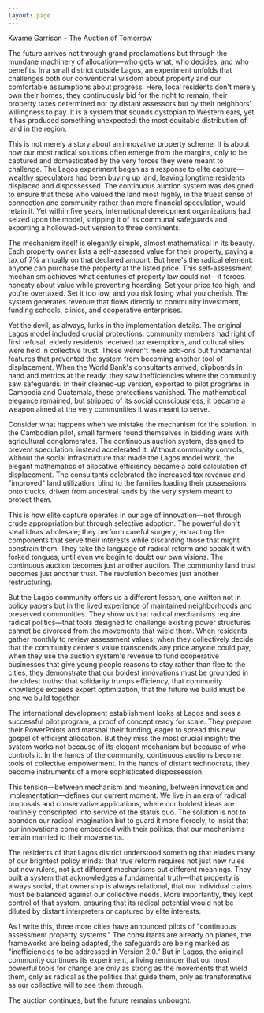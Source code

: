 ```yaml
---
layout: page
---
```

Kwame Garrison - The Auction of Tomorrow

The future arrives not through grand proclamations but through the mundane machinery of allocation—who gets what, who decides, and who benefits. In a small district outside Lagos, an experiment unfolds that challenges both our conventional wisdom about property and our comfortable assumptions about progress. Here, local residents don't merely own their homes; they continuously bid for the right to remain, their property taxes determined not by distant assessors but by their neighbors' willingness to pay. It is a system that sounds dystopian to Western ears, yet it has produced something unexpected: the most equitable distribution of land in the region.

This is not merely a story about an innovative property scheme. It is about how our most radical solutions often emerge from the margins, only to be captured and domesticated by the very forces they were meant to challenge. The Lagos experiment began as a response to elite capture—wealthy speculators had been buying up land, leaving longtime residents displaced and dispossessed. The continuous auction system was designed to ensure that those who valued the land most highly, in the truest sense of connection and community rather than mere financial speculation, would retain it. Yet within five years, international development organizations had seized upon the model, stripping it of its communal safeguards and exporting a hollowed-out version to three continents.

The mechanism itself is elegantly simple, almost mathematical in its beauty. Each property owner lists a self-assessed value for their property, paying a tax of 7% annually on that declared amount. But here's the radical element: anyone can purchase the property at the listed price. This self-assessment mechanism achieves what centuries of property law could not—it forces honesty about value while preventing hoarding. Set your price too high, and you're overtaxed. Set it too low, and you risk losing what you cherish. The system generates revenue that flows directly to community investment, funding schools, clinics, and cooperative enterprises.

Yet the devil, as always, lurks in the implementation details. The original Lagos model included crucial protections: community members had right of first refusal, elderly residents received tax exemptions, and cultural sites were held in collective trust. These weren't mere add-ons but fundamental features that prevented the system from becoming another tool of displacement. When the World Bank's consultants arrived, clipboards in hand and metrics at the ready, they saw inefficiencies where the community saw safeguards. In their cleaned-up version, exported to pilot programs in Cambodia and Guatemala, these protections vanished. The mathematical elegance remained, but stripped of its social consciousness, it became a weapon aimed at the very communities it was meant to serve.

Consider what happens when we mistake the mechanism for the solution. In the Cambodian pilot, small farmers found themselves in bidding wars with agricultural conglomerates. The continuous auction system, designed to prevent speculation, instead accelerated it. Without community controls, without the social infrastructure that made the Lagos model work, the elegant mathematics of allocative efficiency became a cold calculation of displacement. The consultants celebrated the increased tax revenue and "improved" land utilization, blind to the families loading their possessions onto trucks, driven from ancestral lands by the very system meant to protect them.

This is how elite capture operates in our age of innovation—not through crude appropriation but through selective adoption. The powerful don't steal ideas wholesale; they perform careful surgery, extracting the components that serve their interests while discarding those that might constrain them. They take the language of radical reform and speak it with forked tongues, until even we begin to doubt our own visions. The continuous auction becomes just another auction. The community land trust becomes just another trust. The revolution becomes just another restructuring.

But the Lagos community offers us a different lesson, one written not in policy papers but in the lived experience of maintained neighborhoods and preserved communities. They show us that radical mechanisms require radical politics—that tools designed to challenge existing power structures cannot be divorced from the movements that wield them. When residents gather monthly to review assessment values, when they collectively decide that the community center's value transcends any price anyone could pay, when they use the auction system's revenue to fund cooperative businesses that give young people reasons to stay rather than flee to the cities, they demonstrate that our boldest innovations must be grounded in the oldest truths: that solidarity trumps efficiency, that community knowledge exceeds expert optimization, that the future we build must be one we build together.

The international development establishment looks at Lagos and sees a successful pilot program, a proof of concept ready for scale. They prepare their PowerPoints and marshal their funding, eager to spread this new gospel of efficient allocation. But they miss the most crucial insight: the system works not because of its elegant mechanism but because of who controls it. In the hands of the community, continuous auctions become tools of collective empowerment. In the hands of distant technocrats, they become instruments of a more sophisticated dispossession.

This tension—between mechanism and meaning, between innovation and implementation—defines our current moment. We live in an era of radical proposals and conservative applications, where our boldest ideas are routinely conscripted into service of the status quo. The solution is not to abandon our radical imagination but to guard it more fiercely, to insist that our innovations come embedded with their politics, that our mechanisms remain married to their movements.

The residents of that Lagos district understood something that eludes many of our brightest policy minds: that true reform requires not just new rules but new rulers, not just different mechanisms but different meanings. They built a system that acknowledges a fundamental truth—that property is always social, that ownership is always relational, that our individual claims must be balanced against our collective needs. More importantly, they kept control of that system, ensuring that its radical potential would not be diluted by distant interpreters or captured by elite interests.

As I write this, three more cities have announced pilots of "continuous assessment property systems." The consultants are already on planes, the frameworks are being adapted, the safeguards are being marked as "inefficiencies to be addressed in Version 2.0." But in Lagos, the original community continues its experiment, a living reminder that our most powerful tools for change are only as strong as the movements that wield them, only as radical as the politics that guide them, only as transformative as our collective will to see them through.

The auction continues, but the future remains unbought.